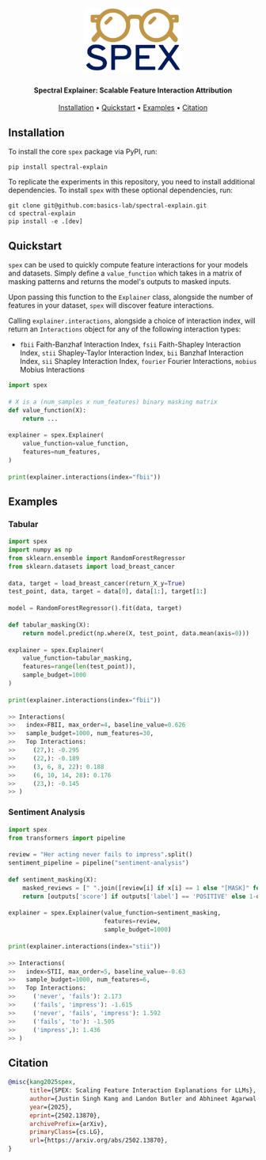 
<h1 align="center">
  <br>
  <img src="https://github.com/landonbutler/landonbutler.github.io/blob/master/imgs/spex.png" width="200">
  <br>

</h1>

<h4 align="center">Spectral Explainer: Scalable Feature Interaction Attribution</h4>


<p align="center">
  <a href="#installation">Installation</a> •
  <a href="#quickstart">Quickstart</a> •
  <a href="#examples">Examples</a> •
  <a href="#citation">Citation</a>
</p>

<h2 id="installation">Installation</h2>

To install the core `spex` package via PyPI, run:

```
pip install spectral-explain
```

To replicate the experiments in this repository, you need to install additional dependencies. To install `spex` with these optional dependencies, run:


```
git clone git@github.com:basics-lab/spectral-explain.git
cd spectral-explain
pip install -e .[dev]
```

<h2 id="quickstart">Quickstart</h2>

`spex` can be used to quickly compute feature interactions for your models and datasets. Simply define a `value_function` which takes in a matrix of masking patterns and returns the model's outputs to masked inputs.

Upon passing this function to the `Explainer` class, alongside the number of features in your dataset, `spex` will discover feature interactions.

Calling `explainer.interactions`, alongside a choice of interaction index, will return an `Interactions` object for any of the following interaction types:
- `fbii` Faith-Banzhaf Interaction Index, `fsii` Faith-Shapley Interaction Index, `stii` Shapley-Taylor Interaction Index, `bii` Banzhaf Interaction Index, `sii` Shapley Interaction Index, `fourier` Fourier Interactions, `mobius` Mobius Interactions

```python
import spex

# X is a (num_samples x num_features) binary masking matrix
def value_function(X):
    return ...

explainer = spex.Explainer(
    value_function=value_function,
    features=num_features,
)

print(explainer.interactions(index="fbii"))
```
<h2 id="examples">Examples</h2>
<h3>Tabular</h3>

```python
import spex
import numpy as np
from sklearn.ensemble import RandomForestRegressor
from sklearn.datasets import load_breast_cancer

data, target = load_breast_cancer(return_X_y=True)
test_point, data, target = data[0], data[1:], target[1:]

model = RandomForestRegressor().fit(data, target)

def tabular_masking(X):
    return model.predict(np.where(X, test_point, data.mean(axis=0)))

explainer = spex.Explainer(
    value_function=tabular_masking,
    features=range(len(test_point)),
    sample_budget=1000
)

print(explainer.interactions(index="fbii"))

>> Interactions(
>>   index=FBII, max_order=4, baseline_value=0.626
>>   sample_budget=1000, num_features=30,
>>   Top Interactions:
>>     (27,): -0.295
>>     (22,): -0.189
>>     (3, 6, 8, 22): 0.188
>>     (6, 10, 14, 28): 0.176
>>     (23,): -0.145
>> )
```
<h3>Sentiment Analysis</h3>

```python
import spex
from transformers import pipeline

review = "Her acting never fails to impress".split()
sentiment_pipeline = pipeline("sentiment-analysis")

def sentiment_masking(X):
    masked_reviews = [" ".join([review[i] if x[i] == 1 else "[MASK]" for i in range(len(review))]) for x in X]
    return [outputs['score'] if outputs['label'] == 'POSITIVE' else 1-outputs['score'] for outputs in sentiment_pipeline(masked_reviews)]

explainer = spex.Explainer(value_function=sentiment_masking,
                           features=review,
                           sample_budget=1000)

print(explainer.interactions(index="stii"))

>> Interactions(
>>   index=STII, max_order=5, baseline_value=-0.63
>>   sample_budget=1000, num_features=6,
>>   Top Interactions:
>>     ('never', 'fails'): 2.173
>>     ('fails', 'impress'): -1.615
>>     ('never', 'fails', 'impress'): 1.592
>>     ('fails', 'to'): -1.505
>>     ('impress',): 1.436
>> )
```

<h2 id="citation">Citation</h2>

```bibtex
@misc{kang2025spex,
      title={SPEX: Scaling Feature Interaction Explanations for LLMs}, 
      author={Justin Singh Kang and Landon Butler and Abhineet Agarwal and Yigit Efe Erginbas and Ramtin Pedarsani and Kannan Ramchandran and Bin Yu},
      year={2025},
      eprint={2502.13870},
      archivePrefix={arXiv},
      primaryClass={cs.LG},
      url={https://arxiv.org/abs/2502.13870}, 
}
```
